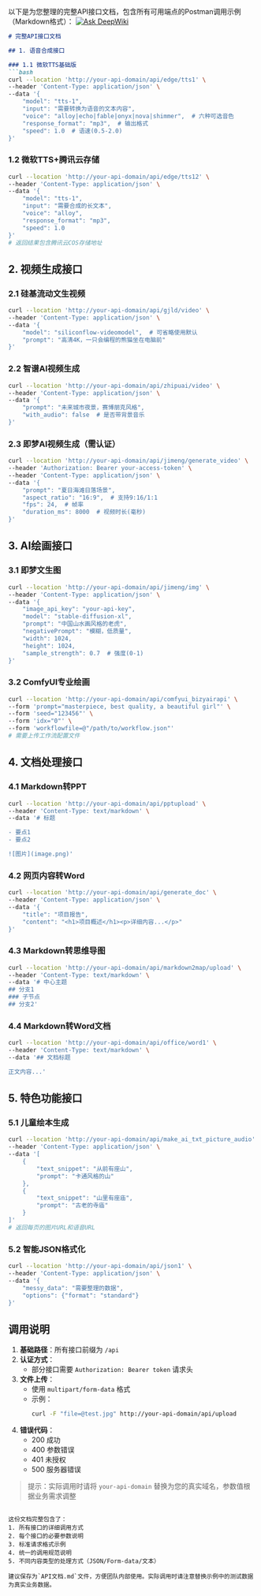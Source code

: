 以下是为您整理的完整API接口文档，包含所有可用端点的Postman调用示例（Markdown格式）：
[![Ask DeepWiki](https://deepwiki.com/badge.svg)](https://deepwiki.com/geeklx/difypy3)
```markdown
# 完整API接口文档

## 1. 语音合成接口

### 1.1 微软TTS基础版
```bash
curl --location 'http://your-api-domain/api/edge/tts1' \
--header 'Content-Type: application/json' \
--data '{
    "model": "tts-1",
    "input": "需要转换为语音的文本内容",
    "voice": "alloy|echo|fable|onyx|nova|shimmer",  # 六种可选音色
    "response_format": "mp3",  # 输出格式
    "speed": 1.0  # 语速(0.5-2.0)
}'
```

### 1.2 微软TTS+腾讯云存储
```bash
curl --location 'http://your-api-domain/api/edge/tts12' \
--header 'Content-Type: application/json' \
--data '{
    "model": "tts-1",
    "input": "需要合成的长文本",
    "voice": "alloy",
    "response_format": "mp3",
    "speed": 1.0
}'
# 返回结果包含腾讯云COS存储地址
```

## 2. 视频生成接口

### 2.1 硅基流动文生视频
```bash
curl --location 'http://your-api-domain/api/gjld/video' \
--header 'Content-Type: application/json' \
--data '{
    "model": "siliconflow-videomodel",  # 可省略使用默认
    "prompt": "高清4K，一只会编程的熊猫坐在电脑前"
}'
```

### 2.2 智谱AI视频生成
```bash
curl --location 'http://your-api-domain/api/zhipuai/video' \
--header 'Content-Type: application/json' \
--data '{
    "prompt": "未来城市夜景，赛博朋克风格",
    "with_audio": false  # 是否带背景音乐
}'
```

### 2.3 即梦AI视频生成（需认证）
```bash
curl --location 'http://your-api-domain/api/jimeng/generate_video' \
--header 'Authorization: Bearer your-access-token' \
--header 'Content-Type: application/json' \
--data '{
    "prompt": "夏日海滩日落场景",
    "aspect_ratio": "16:9",  # 支持9:16/1:1
    "fps": 24,  # 帧率
    "duration_ms": 8000  # 视频时长(毫秒)
}'
```

## 3. AI绘画接口

### 3.1 即梦文生图
```bash
curl --location 'http://your-api-domain/api/jimeng/img' \
--header 'Content-Type: application/json' \
--data '{
    "image_api_key": "your-api-key",
    "model": "stable-diffusion-xl",
    "prompt": "中国山水画风格的老虎",
    "negativePrompt": "模糊，低质量",
    "width": 1024,
    "height": 1024,
    "sample_strength": 0.7  # 强度(0-1)
}'
```

### 3.2 ComfyUI专业绘画
```bash
curl --location 'http://your-api-domain/api/comfyui_bizyairapi' \
--form 'prompt="masterpiece, best quality, a beautiful girl"' \
--form 'seed="123456"' \
--form 'idx="0"' \
--form 'workflowfile=@"/path/to/workflow.json"'
# 需要上传工作流配置文件
```

## 4. 文档处理接口

### 4.1 Markdown转PPT
```bash
curl --location 'http://your-api-domain/api/pptupload' \
--header 'Content-Type: text/markdown' \
--data '# 标题

- 要点1
- 要点2

![图片](image.png)'
```

### 4.2 网页内容转Word
```bash
curl --location 'http://your-api-domain/api/generate_doc' \
--header 'Content-Type: application/json' \
--data '{
    "title": "项目报告",
    "content": "<h1>项目概述</h1><p>详细内容...</p>"
}'
```

### 4.3 Markdown转思维导图
```bash
curl --location 'http://your-api-domain/api/markdown2map/upload' \
--header 'Content-Type: text/markdown' \
--data '# 中心主题
## 分支1
### 子节点
## 分支2'
```

### 4.4 Markdown转Word文档
```bash
curl --location 'http://your-api-domain/api/office/word1' \
--header 'Content-Type: text/markdown' \
--data '## 文档标题

正文内容...'
```

## 5. 特色功能接口

### 5.1 儿童绘本生成
```bash
curl --location 'http://your-api-domain/api/make_ai_txt_picture_audio' \
--header 'Content-Type: application/json' \
--data '[
    {
        "text_snippet": "从前有座山",
        "prompt": "卡通风格的山"
    },
    {
        "text_snippet": "山里有座庙",
        "prompt": "古老的寺庙"
    }
]'
# 返回每页的图片URL和语音URL
```

### 5.2 智能JSON格式化
```bash
curl --location 'http://your-api-domain/api/json1' \
--header 'Content-Type: application/json' \
--data '{
    "messy_data": "需要整理的数据",
    "options": {"format": "standard"}
}'
```

## 调用说明

1. **基础路径**：所有接口前缀为 `/api`
2. **认证方式**：
   - 部分接口需要 `Authorization: Bearer token` 请求头
3. **文件上传**：
   - 使用 `multipart/form-data` 格式
   - 示例：
     ```bash
     curl -F "file=@test.jpg" http://your-api-domain/api/upload
     ```
4. **错误代码**：
   - 200 成功
   - 400 参数错误
   - 401 未授权
   - 500 服务器错误

> 提示：实际调用时请将 `your-api-domain` 替换为您的真实域名，参数值根据业务需求调整
```

这份文档完整包含了：
1. 所有接口的详细调用方式
2. 每个接口的必要参数说明
3. 标准请求格式示例
4. 统一的调用规范说明
5. 不同内容类型的处理方式（JSON/Form-data/文本）

建议保存为`API文档.md`文件，方便团队内部使用。实际调用时请注意替换示例中的测试数据为真实业务数据。
